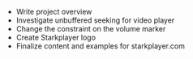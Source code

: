 * Write project overview
* Investigate unbuffered seeking for video player
* Change the constraint on the volume marker
* Create Starkplayer logo
* Finalize content and examples for starkplayer.com
